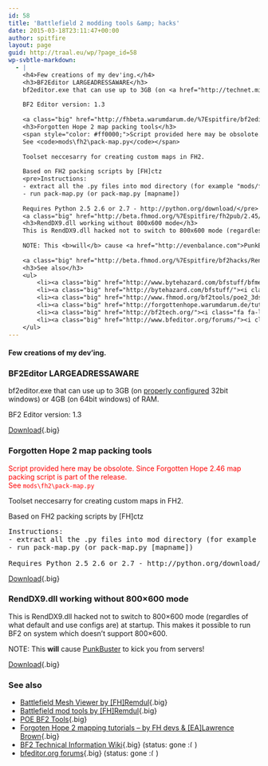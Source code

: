 ```yaml
---
id: 58
title: 'Battlefield 2 modding tools &amp; hacks'
date: 2015-03-18T23:11:47+00:00
author: spitfire
layout: page
guid: http://traal.eu/wp/?page_id=58
wp-svbtle-markdown:
  - |
    <h4>Few creations of my dev'ing.</h4>
    <h3>BF2Editor LARGEADRESSAWARE</h3>
    bf2editor.exe that can use up to 3GB (on <a href="http://technet.microsoft.com/en-us/library/bb124810%28v=EXCHG.65%29.aspx">properly configured</a> 32bit windows) or 4GB (on 64bit windows) of RAM.
    
    BF2 Editor version: 1.3
    
    <a class="big" href="http://fhbeta.warumdarum.de/%7Espitfire/bf2editor-laa/BF2Editor.exe"><i class="fa fa-lg black fa-arrow-circle-right"></i> Download</a>
    <h3>Forgotten Hope 2 map packing tools</h3>
    <span style="color: #ff0000;">Script provided here may be obsolote. Since Forgotten Hope 2.46 map packing script is part of the release.
    See <code>mods\fh2\pack-map.py</code></span>
    
    Toolset neccesarry for creating custom maps in FH2.
    
    Based on FH2 packing scripts by [FH]ctz
    <pre>Instructions: 
    - extract all the .py files into mod directory (for example "mods/fh2")
    - run pack-map.py (or pack-map.py [mapname])
    
    Requires Python 2.5 2.6 or 2.7 - http://python.org/download/</pre>
    <a class="big" href="http://beta.fhmod.org/%7Espitfire/fh2pub/2.45/map-pack-2.45.zip"><i class="fa fa-lg black fa-arrow-circle-right"></i> Download</a>
    <h3>RendDX9.dll working without 800x600 mode</h3>
    This is RendDX9.dll hacked not to switch to 800x600 mode (regardles of what default and use configs are) at startup. This makes it possible to run BF2 on system which doesn't support 800x600.
    
    NOTE: This <b>will</b> cause <a href="http://evenbalance.com">PunkBuster</a> to kick you from servers!
    
    <a class="big" href="http://beta.fhmod.org/%7Espitfire/bf2hacks/RendDX9.zip"><i class="fa fa-lg black fa-arrow-circle-right"></i> Download</a>
    <h3>See also</h3>
    <ul>
    	<li><a class="big" href="http://www.bytehazard.com/bfstuff/bfmeshview/"><i class="fa fa-lg black fa-arrow-circle-right"></i> Battlefield Mesh Viewer by [FH]Remdul</a></li>
    	<li><a class="big" href="http://bytehazard.com/bfstuff/"><i class="fa fa-lg black fa-arrow-circle-right"></i> Battlefield mod tools by [FH]Remdul</a></li>
    	<li><a class="big" href="http://www.fhmod.org/bf2tools/poe2_3dsMax9_Tools_v0.30.zip"><i class="fa fa-lg black fa-arrow-circle-right"></i> POE BF2 Tools</a></li>
    	<li><a class="big" href="http://forgottenhope.warumdarum.de/tutorials/"><i class="fa fa-lg black fa-arrow-circle-right"></i> Forgoten Hope 2 mapping tutorials - by FH devs & [EA]Lawrence Brown</a></li>
    	<li><a class="big" href="http://bf2tech.org/"><i class="fa fa-lg black fa-arrow-circle-right"></i> BF2 Technical Information Wiki</a></li>
    	<li><a class="big" href="http://www.bfeditor.org/forums/"><i class="fa fa-lg black fa-arrow-circle-right"></i> bfeditor.org forums</a></li>
    </ul>
---
```

#### Few creations of my dev&#8217;ing.

### BF2Editor LARGEADRESSAWARE

bf2editor.exe that can use up to 3GB (on [properly configured](http://technet.microsoft.com/en-us/library/bb124810%28v=EXCHG.65%29.aspx) 32bit windows) or 4GB (on 64bit windows) of RAM.

BF2 Editor version: 1.3

[<i class="fa fa-lg black fa-arrow-circle-right"></i> Download](http://fhbeta.warumdarum.de/%7Espitfire/bf2editor-laa/BF2Editor.exe){.big}

### Forgotten Hope 2 map packing tools

<span style="color: #ff0000;">Script provided here may be obsolote. Since Forgotten Hope 2.46 map packing script is part of the release.<br /> See <code>mods&#92;fh2&#92;pack-map.py</code></span>

Toolset neccesarry for creating custom maps in FH2.

Based on FH2 packing scripts by [FH]ctz

<pre>Instructions: 
- extract all the .py files into mod directory (for example "mods/fh2")
- run pack-map.py (or pack-map.py [mapname])

Requires Python 2.5 2.6 or 2.7 - http://python.org/download/</pre>

[<i class="fa fa-lg black fa-arrow-circle-right"></i> Download](http://beta.fhmod.org/%7Espitfire/fh2pub/2.45/map-pack-2.45.zip){.big}

### RendDX9.dll working without 800&#215;600 mode

This is RendDX9.dll hacked not to switch to 800&#215;600 mode (regardles of what default and use configs are) at startup. This makes it possible to run BF2 on system which doesn&#8217;t support 800&#215;600.

NOTE: This **will** cause [PunkBuster](http://evenbalance.com) to kick you from servers!

[<i class="fa fa-lg black fa-arrow-circle-right"></i> Download](http://beta.fhmod.org/%7Espitfire/bf2hacks/RendDX9.zip){.big}

### See also

  * [<i class="fa fa-lg black fa-arrow-circle-right"></i> Battlefield Mesh Viewer by [FH]Remdul](http://www.bytehazard.com/bfstuff/bfmeshview/){.big}
  * [<i class="fa fa-lg black fa-arrow-circle-right"></i> Battlefield mod tools by [FH]Remdul](http://bytehazard.com/bfstuff/){.big}
  * [<i class="fa fa-lg black fa-arrow-circle-right"></i> POE BF2 Tools](http://www.fhmod.org/bf2tools/poe2_3dsMax9_Tools_v0.30.zip){.big}
  * [<i class="fa fa-lg black fa-arrow-circle-right"></i> Forgoten Hope 2 mapping tutorials &#8211; by FH devs & [EA]Lawrence Brown](http://forgottenhope.warumdarum.de/tutorials/){.big}
  * [<i class="fa fa-lg black fa-arrow-circle-right"></i> BF2 Technical Information Wiki](http://bf2tech.org/){.big} (status: gone  <img src="http://traal.eu/wp/wp-includes/images/smilies/frownie.png" alt=":(" class="wp-smiley" style="height: 1em; max-height: 1em;" />)
  * [<i class="fa fa-lg black fa-arrow-circle-right"></i> bfeditor.org forums](http://www.bfeditor.org/forums/){.big} (status: gone  <img src="http://traal.eu/wp/wp-includes/images/smilies/frownie.png" alt=":(" class="wp-smiley" style="height: 1em; max-height: 1em;" />)